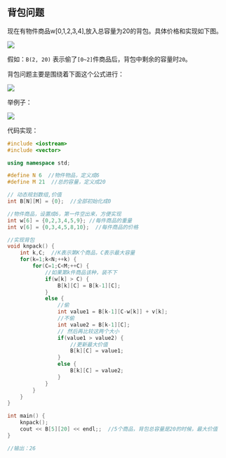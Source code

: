 ## 背包问题

现在有物件商品w[0,1,2,3,4],放入总容量为20的背包。具体价格和实现如下图。

![](https://cdn.jsdelivr.net/gh/kendall-cpp/blogPic@main/寻offer总结/背包01.25pyvxpd5xxc.png)

假如：`B(2, 20)` 表示偷了`[0~2]`件商品后，背包中剩余的容量时`20`。

背包问题主要是围绕着下面这个公式进行：

![](https://cdn.jsdelivr.net/gh/kendall-cpp/blogPic@main/寻offer总结/背包02.4pes05ob2qa0.png)


举例子：

![](https://cdn.jsdelivr.net/gh/kendall-cpp/blogPic@main/寻offer总结/背包03.27tl7wzxgyas.png)

代码实现：

```cpp
#include <iostream>
#include <vector>

using namespace std;

#define N 6  //物件物品，定义成6
#define M 21  //总的容量，定义成20

// 动态规划数组,价值
int B[N][M] = {0};  //全部初始化成0

//物件商品，设置成6，第一件空出来，方便实现
int w[6] = {0,2,3,4,5,9}; //每件商品的重量
int v[6] = {0,3,4,5,8,10};  //每件商品的价格

//实现背包
void knpack() {
    int k,C;  //K表示第K个商品，C表示最大容量
    for(k=1;k<N;++k) {
        for(C=1;C<M;++C) {
            //如果第k件商品该种，装不下
            if(w[k] > C) {
                B[k][C] = B[k-1][C];
            }
            else {
                //偷
                int value1 = B[k-1][C-w[k]] + v[k];
                //不偷
                int value2 = B[k-1][C];
                // 然后再比较这两个大小
                if(value1 > value2) {
                    //更新最大价值
                    B[k][C] = value1;
                }
                else {
                    B[k][C] = value2;
                }
            }
        }
    }
}

int main() {
    knpack();
    cout << B[5][20] << endl;;  //5个商品，背包总容量是20的时候，最大价值
}

//输出：26
```
